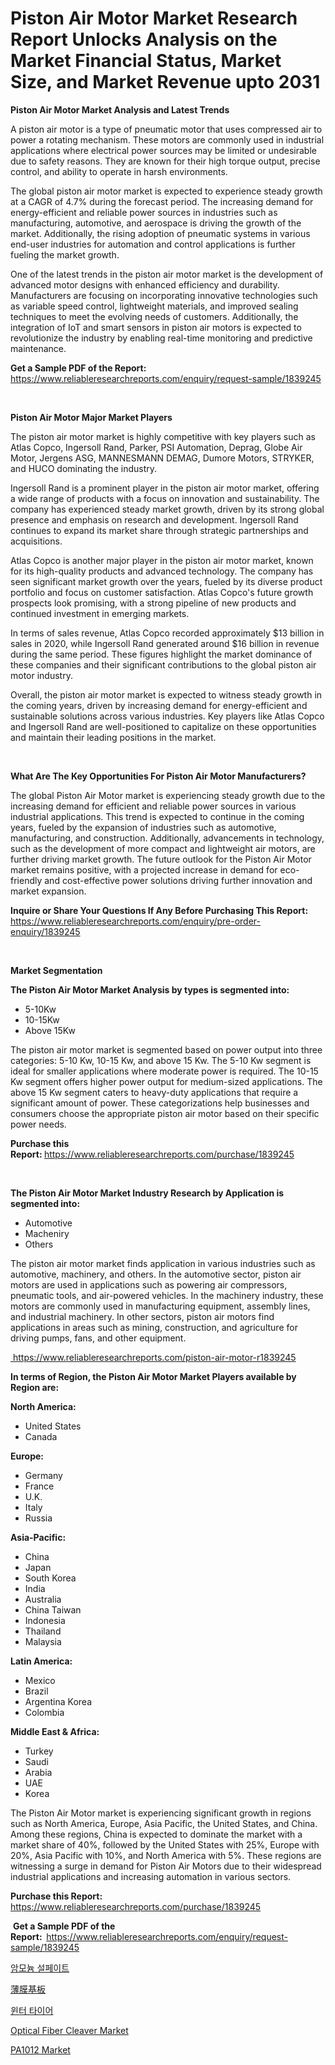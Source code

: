 <p><h1>Piston Air Motor Market Research Report Unlocks Analysis on the Market Financial Status, Market Size, and Market Revenue upto 2031</h1></p><p><strong>Piston Air Motor Market Analysis and Latest Trends</strong></p>
<p><p>A piston air motor is a type of pneumatic motor that uses compressed air to power a rotating mechanism. These motors are commonly used in industrial applications where electrical power sources may be limited or undesirable due to safety reasons. They are known for their high torque output, precise control, and ability to operate in harsh environments.</p><p>The global piston air motor market is expected to experience steady growth at a CAGR of 4.7% during the forecast period. The increasing demand for energy-efficient and reliable power sources in industries such as manufacturing, automotive, and aerospace is driving the growth of the market. Additionally, the rising adoption of pneumatic systems in various end-user industries for automation and control applications is further fueling the market growth.</p><p>One of the latest trends in the piston air motor market is the development of advanced motor designs with enhanced efficiency and durability. Manufacturers are focusing on incorporating innovative technologies such as variable speed control, lightweight materials, and improved sealing techniques to meet the evolving needs of customers. Additionally, the integration of IoT and smart sensors in piston air motors is expected to revolutionize the industry by enabling real-time monitoring and predictive maintenance.</p></p>
<p><strong>Get a Sample PDF of the Report:&nbsp;</strong> <a href="https://www.reliableresearchreports.com/enquiry/request-sample/1839245">https://www.reliableresearchreports.com/enquiry/request-sample/1839245</a></p>
<p>&nbsp;</p>
<p><strong>Piston Air Motor Major Market Players</strong></p>
<p><p>The piston air motor market is highly competitive with key players such as Atlas Copco, Ingersoll Rand, Parker, PSI Automation, Deprag, Globe Air Motor, Jergens ASG, MANNESMANN DEMAG, Dumore Motors, STRYKER, and HUCO dominating the industry.</p><p>Ingersoll Rand is a prominent player in the piston air motor market, offering a wide range of products with a focus on innovation and sustainability. The company has experienced steady market growth, driven by its strong global presence and emphasis on research and development. Ingersoll Rand continues to expand its market share through strategic partnerships and acquisitions.</p><p>Atlas Copco is another major player in the piston air motor market, known for its high-quality products and advanced technology. The company has seen significant market growth over the years, fueled by its diverse product portfolio and focus on customer satisfaction. Atlas Copco's future growth prospects look promising, with a strong pipeline of new products and continued investment in emerging markets.</p><p>In terms of sales revenue, Atlas Copco recorded approximately $13 billion in sales in 2020, while Ingersoll Rand generated around $16 billion in revenue during the same period. These figures highlight the market dominance of these companies and their significant contributions to the global piston air motor industry.</p><p>Overall, the piston air motor market is expected to witness steady growth in the coming years, driven by increasing demand for energy-efficient and sustainable solutions across various industries. Key players like Atlas Copco and Ingersoll Rand are well-positioned to capitalize on these opportunities and maintain their leading positions in the market.</p></p>
<p>&nbsp;</p>
<p><strong>What Are The Key Opportunities For Piston Air Motor Manufacturers?</strong></p>
<p><p>The global Piston Air Motor market is experiencing steady growth due to the increasing demand for efficient and reliable power sources in various industrial applications. This trend is expected to continue in the coming years, fueled by the expansion of industries such as automotive, manufacturing, and construction. Additionally, advancements in technology, such as the development of more compact and lightweight air motors, are further driving market growth. The future outlook for the Piston Air Motor market remains positive, with a projected increase in demand for eco-friendly and cost-effective power solutions driving further innovation and market expansion.</p></p>
<p><strong>Inquire or Share Your Questions If Any Before Purchasing This Report:</strong> <a href="https://www.reliableresearchreports.com/enquiry/pre-order-enquiry/1839245">https://www.reliableresearchreports.com/enquiry/pre-order-enquiry/1839245</a></p>
<p>&nbsp;</p>
<p><strong>Market Segmentation</strong></p>
<p><strong>The Piston Air Motor Market Analysis by types is segmented into:</strong></p>
<p><ul><li>5-10Kw</li><li>10-15Kw</li><li>Above 15Kw</li></ul></p>
<p><p>The piston air motor market is segmented based on power output into three categories: 5-10 Kw, 10-15 Kw, and above 15 Kw. The 5-10 Kw segment is ideal for smaller applications where moderate power is required. The 10-15 Kw segment offers higher power output for medium-sized applications. The above 15 Kw segment caters to heavy-duty applications that require a significant amount of power. These categorizations help businesses and consumers choose the appropriate piston air motor based on their specific power needs.</p></p>
<p><strong>Purchase this Report:&nbsp;</strong><a href="https://www.reliableresearchreports.com/purchase/1839245">https://www.reliableresearchreports.com/purchase/1839245</a></p>
<p>&nbsp;</p>
<p><strong>The Piston Air Motor Market Industry Research by Application is segmented into:</strong></p>
<p><ul><li>Automotive</li><li>Macheniry</li><li>Others</li></ul></p>
<p><p>The piston air motor market finds application in various industries such as automotive, machinery, and others. In the automotive sector, piston air motors are used in applications such as powering air compressors, pneumatic tools, and air-powered vehicles. In the machinery industry, these motors are commonly used in manufacturing equipment, assembly lines, and industrial machinery. In other sectors, piston air motors find applications in areas such as mining, construction, and agriculture for driving pumps, fans, and other equipment.</p></p>
<p><a href="https://www.reliableresearchreports.com/piston-air-motor-r1839245">&nbsp;https://www.reliableresearchreports.com/piston-air-motor-r1839245</a></p>
<p><strong>In terms of Region, the Piston Air Motor Market Players available by Region are:</strong></p>
<p>
    <p> <strong> North America: </strong>
        <ul>
            <li>United States</li>
            <li>Canada</li>
        </ul>
        </p> 
    <p> <strong> Europe: </strong>
        <ul>
            <li>Germany</li>
            <li>France</li>
            <li>U.K.</li>
            <li>Italy</li>
            <li>Russia</li>
        </ul>
        </p> 
    <p> <strong> Asia-Pacific: </strong>
        <ul>
            <li>China</li>
            <li>Japan</li>
            <li>South Korea</li>
            <li>India</li>
            <li>Australia</li>
            <li>China Taiwan</li>
            <li>Indonesia</li>
            <li>Thailand</li>
            <li>Malaysia</li>
        </ul>
        </p> 
    <p> <strong> Latin America: </strong>
        <ul>
            <li>Mexico</li>
            <li>Brazil</li>
            <li>Argentina Korea</li>
            <li>Colombia</li>
        </ul>
        </p> 
    <p> <strong> Middle East & Africa: </strong>
        <ul>
            <li>Turkey</li>
            <li>Saudi</li>
            <li>Arabia</li>
            <li>UAE</li>
            <li>Korea</li>
        </ul>
    </p>
    </p>
<p><p>The Piston Air Motor market is experiencing significant growth in regions such as North America, Europe, Asia Pacific, the United States, and China. Among these regions, China is expected to dominate the market with a market share of 40%, followed by the United States with 25%, Europe with 20%, Asia Pacific with 10%, and North America with 5%. These regions are witnessing a surge in demand for Piston Air Motors due to their widespread industrial applications and increasing automation in various sectors.</p></p>
<p><strong>Purchase this Report: </strong><a href="https://www.reliableresearchreports.com/purchase/1839245">https://www.reliableresearchreports.com/purchase/1839245</a></p>
<p>&nbsp;<strong>Get a Sample PDF of the Report:&nbsp;&nbsp;</strong><a href="https://www.reliableresearchreports.com/enquiry/request-sample/1839245">https://www.reliableresearchreports.com/enquiry/request-sample/1839245</a></p>
<p><strong></strong></p>
<p><p><a href="https://github.com/lzuwsfreyoq70/Market-Research-Report-List-1/blob/main/187489429111.md">암모늄 설페이트</a></p><p><a href="https://github.com/vtbvgl20191192/Market-Research-Report-List-1/blob/main/115703531744.md">薄膜基板</a></p><p><a href="https://github.com/TrevorKruvalis5678/Market-Research-Report-List-1/blob/main/327551529112.md">윈터 타이어</a></p><p><a href="https://github.com/elizabethdagraca/Market-Research-Report-List-3/blob/main/optical-fiber-cleaver-market.md">Optical Fiber Cleaver Market</a></p><p><a href="https://issuu.com/reportprime-2/docs/pa1012-market-size-2030.pptx">PA1012 Market</a></p></p>